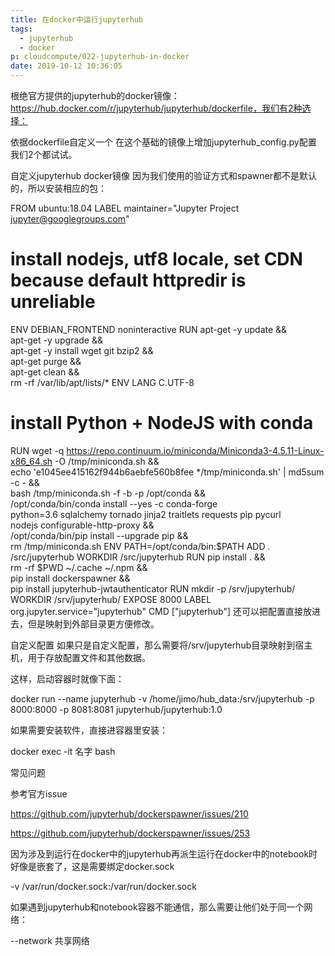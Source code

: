 ```yaml
---
title: 在docker中运行jupyterhub
tags:
  - jupyterhub
  - docker
p: cloudcompute/022-jupyterhub-in-docker
date: 2019-10-12 10:36:05
---
```


根绝官方提供的jupyterhub的docker镜像：https://hub.docker.com/r/jupyterhub/jupyterhub/dockerfile，我们有2种选择：

依据dockerfile自定义一个
在这个基础的镜像上增加jupyterhub_config.py配置
我们2个都试试。

自定义jupyterhub docker镜像
因为我们使用的验证方式和spawner都不是默认的，所以安装相应的包：

FROM ubuntu:18.04
LABEL maintainer="Jupyter Project <jupyter@googlegroups.com>"
# install nodejs, utf8 locale, set CDN because default httpredir is unreliable
ENV DEBIAN_FRONTEND noninteractive
RUN apt-get -y update && \
apt-get -y upgrade && \
apt-get -y install wget git bzip2 && \
apt-get purge && \
apt-get clean && \
rm -rf /var/lib/apt/lists/*
ENV LANG C.UTF-8
# install Python + NodeJS with conda
RUN wget -q https://repo.continuum.io/miniconda/Miniconda3-4.5.11-Linux-x86_64.sh -O /tmp/miniconda.sh && \
echo 'e1045ee415162f944b6aebfe560b8fee */tmp/miniconda.sh' | md5sum -c - && \
bash /tmp/miniconda.sh -f -b -p /opt/conda && \
/opt/conda/bin/conda install --yes -c conda-forge \
python=3.6 sqlalchemy tornado jinja2 traitlets requests pip pycurl \
nodejs configurable-http-proxy && \
/opt/conda/bin/pip install --upgrade pip && \
rm /tmp/miniconda.sh
ENV PATH=/opt/conda/bin:$PATH
ADD . /src/jupyterhub
WORKDIR /src/jupyterhub
RUN pip install . && \
rm -rf $PWD ~/.cache ~/.npm && \
pip install dockerspawner && \
pip install jupyterhub-jwtauthenticator
RUN mkdir -p /srv/jupyterhub/
WORKDIR /srv/jupyterhub/
EXPOSE 8000
LABEL org.jupyter.service="jupyterhub"
CMD ["jupyterhub"]
还可以把配置直接放进去，但是映射到外部目录更方便修改。

自定义配置
如果只是自定义配置，那么需要将/srv/jupyterhub目录映射到宿主机，用于存放配置文件和其他数据。

这样，启动容器时就像下面：

docker run --name jupyterhub -v /home/jimo/hub_data:/srv/jupyterhub -p 8000:8000 -p 8081:8081 jupyterhub/jupyterhub:1.0

如果需要安装软件，直接进容器里安装：

docker exec -it 名字 bash

常见问题


参考官方issue

https://github.com/jupyterhub/dockerspawner/issues/210

https://github.com/jupyterhub/dockerspawner/issues/253



因为涉及到运行在docker中的jupyterhub再派生运行在docker中的notebook时好像是嵌套了，这是需要绑定docker.sock

-v /var/run/docker.sock:/var/run/docker.sock

如果遇到jupyterhub和notebook容器不能通信，那么需要让他们处于同一个网络：

--network 共享网络

